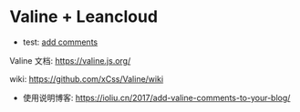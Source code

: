 # Valine + Leancloud

* test: [add comments](https://front-ends-developers.github.io/valine_comment_page/index.html)


Valine 文档: https://valine.js.org/

wiki: https://github.com/xCss/Valine/wiki

* 使用说明博客: https://ioliu.cn/2017/add-valine-comments-to-your-blog/
